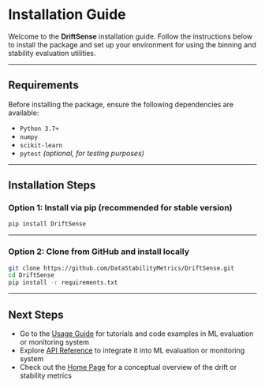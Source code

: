 
# Installation Guide

Welcome to the **DriftSense** installation guide. Follow the instructions below to install the package and set up your environment for using the binning and stability evaluation utilities.

---

## Requirements

Before installing the package, ensure the following dependencies are available:

- `Python 3.7+`
- `numpy`
- `scikit-learn`
- `pytest` *(optional, for testing purposes)*

---

## Installation Steps

### Option 1: Install via pip (recommended for stable version)

```bash
pip install DriftSense
```

---

### Option 2: Clone from GitHub and install locally

```bash
git clone https://github.com/DataStabilityMetrics/DriftSense.git
cd DriftSense
pip install -r requirements.txt
```

---

## Next Steps

- Go to the [Usage Guide](./usage/index.md) for tutorials and code examples in ML evaluation or monitoring system
- Explore [API Reference](./reference/api_index.md) to integrate it into ML evaluation or monitoring system
- Check out the [Home Page](./index.md) for a conceptual overview of the drift or stability metrics
